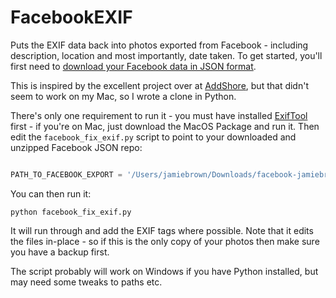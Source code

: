 # FacebookEXIF
Puts the EXIF data back into photos exported from Facebook - including description, location and most importantly, date taken. To get started, you'll first need to [download your Facebook data in JSON format](https://www.facebook.com/help/1701730696756992).

This is inspired by the excellent project over at [AddShore](https://addshore.com/2020/04/add-exif-data-back-to-facebook-images-0-10/), but that didn't seem to work on my Mac, so I wrote a clone in Python.

There's only one requirement to run it - you must have installed [ExifTool](https://exiftool.org/) first - if you're on Mac, just download the MacOS Package and run it. Then edit the `facebook_fix_exif.py` script to point to your downloaded and unzipped Facebook JSON repo:

```python

PATH_TO_FACEBOOK_EXPORT = '/Users/jamiebrown/Downloads/facebook-jamiebrown'

```

You can then run it:

```
python facebook_fix_exif.py

```

It will run through and add the EXIF tags where possible. Note that it edits the files in-place - so if this is the only copy of your photos then make sure you have a backup first.

The script probably will work on Windows if you have Python installed, but may need some tweaks to paths etc.